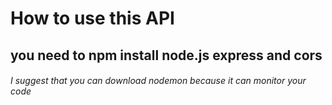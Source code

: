 # How to use this API

## you need to npm install node.js express and cors

###### I suggest that you can download nodemon because it can monitor your code 
